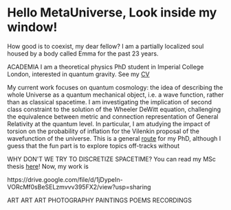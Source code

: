 <html>
<head> 
</head>
<body>
<h1>Hello MetaUniverse, Look inside my window!</h1>
<p>How good is to coexist, my dear fellow? I am a partially localized soul housed by a body called Emma for the past 23 years.</p>
<p>
ACADEMIA
I am a theoretical physics PhD student in Imperial College London, interested in quantum gravity. See my <a href="https://drive.google.com/file/d/1v4pHm6kg-nnuuuIXae9ZjrYKUGUB2E4p/view?usp=sharing">CV</a>

My current work focuses on quantum cosmology: the idea of describing the whole Universe as a quantum mechanical object,
i.e. a wave function, rather than as classical spacetime. I am investigating the implication of second class constraint to the solution
of the Wheeler DeWitt equation, challenging the equivalence between metric and connection representation of General Relativity at the quantum level. In particular, I am atudying the impact of torsion on the probability of inflation for the Vilenkin proposal of the wavefunction of the universe. This is a general <a href="https://drive.google.com/file/d/1J5UK7uXG0vLbZwureOpVulwqLkFTr8Ng/view?usp=sharing"> route</a> for my PhD, although I guess that the fun part is to explore topics off-tracks without 
</p>
<p>
WHY DON'T WE TRY TO DISCRETIZE SPACETIME?
You can read my MSc thesis <a href="https://drive.google.com/file/d/1v4pHm6kg-nnuuuIXae9ZjrYKUGUB2E4p/view?usp=sharing">here</a>!
Now, my work is 
</p>
https://drive.google.com/file/d/1jDypeIn-VORcMf0sBeSELzmvvv395FX2/view?usp=sharing
<p>
ART ART ART
PHOTOGRAPHY
PAINTINGS
POEMS
RECORDINGS

</p>
</body>
</html>